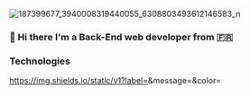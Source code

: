 
![187399677_3940008319440055_6308803493612146583_n](https://user-images.githubusercontent.com/88560991/153674079-6000da51-6d98-4745-84aa-4a69d6c34232.jpg)

### 👋 Hi there I'm a Back-End web developer from :fr:

### Technologies
https://img.shields.io/static/v1?label=<LABEL>&message=<MESSAGE>&color=<COLOR>



